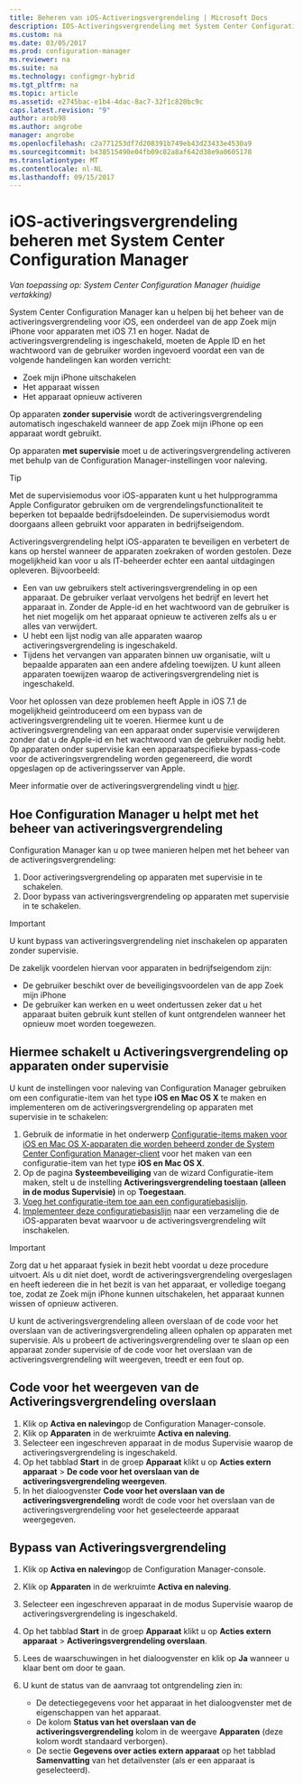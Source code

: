 ```yaml
---
title: Beheren van iOS-Activeringsvergrendeling | Microsoft Docs
description: IOS-Activeringsvergrendeling met System Center Configuration Manager beheren.
ms.custom: na
ms.date: 03/05/2017
ms.prod: configuration-manager
ms.reviewer: na
ms.suite: na
ms.technology: configmgr-hybrid
ms.tgt_pltfrm: na
ms.topic: article
ms.assetid: e2745bac-e1b4-4dac-8ac7-32f1c820bc9c
caps.latest.revision: "9"
author: arob98
ms.author: angrobe
manager: angrobe
ms.openlocfilehash: c2a771253df7d208391b749eb43d23433e4530a9
ms.sourcegitcommit: b438515490e04fb09c82a8af642d38e9a0605178
ms.translationtype: MT
ms.contentlocale: nl-NL
ms.lasthandoff: 09/15/2017
---
```

# <a name="manage-ios-activation-lock-with-system-center-configuration-manager"></a>iOS-activeringsvergrendeling beheren met System Center Configuration Manager

*Van toepassing op: System Center Configuration Manager (huidige vertakking)*


System Center Configuration Manager kan u helpen bij het beheer van de activeringsvergrendeling voor iOS, een onderdeel van de app Zoek mijn iPhone voor apparaten met iOS 7.1 en hoger. Nadat de activeringsvergrendeling is ingeschakeld, moeten de Apple ID en het wachtwoord van de gebruiker worden ingevoerd voordat een van de volgende handelingen kan worden verricht:

- Zoek mijn iPhone uitschakelen
- Het apparaat wissen
- Het apparaat opnieuw activeren

Op apparaten **zonder supervisie** wordt de activeringsvergrendeling automatisch ingeschakeld wanneer de app Zoek mijn iPhone op een apparaat wordt gebruikt.

Op apparaten **met supervisie** moet u de activeringsvergrendeling activeren met behulp van de Configuration Manager-instellingen voor naleving.

> [!TIP]
> Met de supervisiemodus voor iOS-apparaten kunt u het hulpprogramma Apple Configurator gebruiken om de vergrendelingsfunctionaliteit te beperken tot bepaalde bedrijfsdoeleinden. De supervisiemodus wordt doorgaans alleen gebruikt voor apparaten in bedrijfseigendom.

Activeringsvergrendeling helpt iOS-apparaten te beveiligen en verbetert de kans op herstel wanneer de apparaten zoekraken of worden gestolen. Deze mogelijkheid kan voor u als IT-beheerder echter een aantal uitdagingen opleveren. Bijvoorbeeld:

- Een van uw gebruikers stelt activeringsvergrendeling in op een apparaat. De gebruiker verlaat vervolgens het bedrijf en levert het apparaat in. Zonder de Apple-id en het wachtwoord van de gebruiker is het niet mogelijk om het apparaat opnieuw te activeren zelfs als u er alles van verwijdert.
- U hebt een lijst nodig van alle apparaten waarop activeringsvergrendeling is ingeschakeld.
- Tijdens het vervangen van apparaten binnen uw organisatie, wilt u bepaalde apparaten aan een andere afdeling toewijzen. U kunt alleen apparaten toewijzen waarop de activeringsvergrendeling niet is ingeschakeld.


Voor het oplossen van deze problemen heeft Apple in iOS 7.1 de mogelijkheid geïntroduceerd om een bypass van de activeringsvergrendeling uit te voeren. Hiermee kunt u de activeringsvergrendeling van een apparaat onder supervisie verwijderen zonder dat u de Apple-id en het wachtwoord van de gebruiker nodig hebt. 0p apparaten onder supervisie kan een apparaatspecifieke bypass-code voor de activeringsvergrendeling worden gegenereerd, die wordt opgeslagen op de activeringsserver van Apple.

Meer informatie over de activeringsvergrendeling vindt u [hier](https://support.apple.com/HT201365).

## <a name="how-configuration-manager-helps-you-manage-activation-lock"></a>Hoe Configuration Manager u helpt met het beheer van activeringsvergrendeling

Configuration Manager kan u op twee manieren helpen met het beheer van de activeringsvergrendeling:

1. Door activeringsvergrendeling op apparaten met supervisie in te schakelen.
2. Door bypass van activeringsvergrendeling op apparaten met supervisie in te schakelen.

> [!IMPORTANT]
> U kunt bypass van activeringsvergrendeling niet inschakelen op apparaten zonder supervisie.

De zakelijk voordelen hiervan voor apparaten in bedrijfseigendom zijn:



- De gebruiker beschikt over de beveiligingsvoordelen van de app Zoek mijn iPhone
- De gebruiker kan werken en u weet ondertussen zeker dat u het apparaat buiten gebruik kunt stellen of kunt ontgrendelen wanneer het opnieuw moet worden toegewezen.


## <a name="enable-activation-lock-on-supervised-devices"></a>Hiermee schakelt u Activeringsvergrendeling op apparaten onder supervisie

U kunt de instellingen voor naleving van Configuration Manager gebruiken om een configuratie-item van het type **iOS en Mac OS X** te maken en implementeren om de activeringsvergrendeling op apparaten met supervisie in te schakelen:

1. Gebruik de informatie in het onderwerp [Configuratie-items maken voor iOS en Mac OS X-apparaten die worden beheerd zonder de System Center Configuration Manager-client](/sccm/compliance/deploy-use/create-configuration-items-for-ios-and-mac-os-x-devices-managed-without-the-client) voor het maken van een configuratie-item van het type **iOS en Mac OS X**.
2. Op de pagina **Systeembeveiliging** van de wizard Configuratie-item maken, stelt u de instelling **Activeringsvergrendeling toestaan (alleen in de modus Supervisie)** in op **Toegestaan**.
3. [Voeg het configuratie-item toe aan een configuratiebasislijn](/sccm/compliance/deploy-use/create-configuration-baselines).
4. [Implementeer deze configuratiebasislijn](/sccm/compliance/deploy-use/deploy-configuration-baselines) naar een verzameling die de iOS-apparaten bevat waarvoor u de activeringsvergrendeling wilt inschakelen.

> [!IMPORTANT]
> Zorg dat u het apparaat fysiek in bezit hebt voordat u deze procedure uitvoert. Als u dit niet doet, wordt de activeringsvergrendeling overgeslagen en heeft iedereen die in het bezit is van het apparaat, er volledige toegang toe, zodat ze Zoek mijn iPhone kunnen uitschakelen, het apparaat kunnen wissen of opnieuw activeren.

U kunt de activeringsvergrendeling alleen overslaan of de code voor het overslaan van de activeringsvergrendeling alleen ophalen op apparaten met supervisie. Als u probeert de activeringsvergrendeling over te slaan op een apparaat zonder supervisie of de code voor het overslaan van de activeringsvergrendeling wilt weergeven, treedt er een fout op.



## <a name="view-the-activation-lock-bypass-code"></a>Code voor het weergeven van de Activeringsvergrendeling overslaan

1. Klik op **Activa en naleving**op de Configuration Manager-console.
2. Klik op **Apparaten** in de werkruimte **Activa en naleving**.
3. Selecteer een ingeschreven apparaat in de modus Supervisie waarop de activeringsvergrendeling is ingeschakeld.
4. Op het tabblad **Start** in de groep **Apparaat** klikt u op **Acties extern apparaat** > **De code voor het overslaan van de activeringsvergrendeling weergeven**.
5. In het dialoogvenster **Code voor het overslaan van de activeringsvergrendeling** wordt de code voor het overslaan van de activeringsvergrendeling voor het geselecteerde apparaat weergegeven.

## <a name="bypass-activation-lock"></a>Bypass van Activeringsvergrendeling

1. Klik op **Activa en naleving**op de Configuration Manager-console.
2. Klik op **Apparaten** in de werkruimte **Activa en naleving**.
3. Selecteer een ingeschreven apparaat in de modus Supervisie waarop de activeringsvergrendeling is ingeschakeld.
3. Op het tabblad **Start** in de groep **Apparaat** klikt u op **Acties extern apparaat** > **Activeringsvergrendeling overslaan**.
5. Lees de waarschuwingen in het dialoogvenster en klik op **Ja** wanneer u klaar bent om door te gaan.
6. U kunt de status van de aanvraag tot ontgrendeling zien in:

    - De detectiegegevens voor het apparaat in het dialoogvenster met de eigenschappen van het apparaat.
    - De kolom **Status van het overslaan van de activeringsvergrendeling** kolom in de weergave **Apparaten** (deze kolom wordt standaard verborgen).
    - De sectie **Gegevens over acties extern apparaat** op het tabblad **Samenvatting** van het detailvenster (als er een apparaat is geselecteerd).
